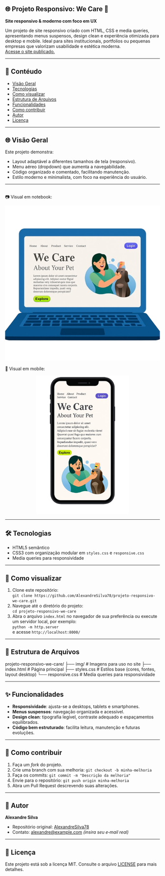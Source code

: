 ## 🌐 Projeto Responsivo: We Care 🌱

**Site responsivo & moderno com foco em UX**

Um projeto de site responsivo criado com HTML, CSS e media queries, apresentando menus suspensos, design clean e experiência otimizada para desktop e mobile. Ideal para sites institucionais, portfolios ou pequenas empresas que valorizam usabilidade e estética moderna.
<br>
<a href="https://alexandresilva78.github.io/projeto-responsivo-we-care/" target="_blank" alt='Projeto-responsivo-we-care' >
  Acesse o site publicado.
</a>

---

## 📄 Contéudo

- [Visão Geral](#-visão-geral)  
- [Tecnologias](#-tecnologias)  
- [Como visualizar](#-como-visualizar)  
- [Estrutura de Arquivos](#-estrutura-de-arquivos)  
- [Funcionalidades](#-funcionalidades)  
- [Como contribuir](#-como-contribuir)  
- [Autor](#-autor)  
- [Licença](#-licença)

---

## 🌐 Visão Geral

Este projeto demonstra:

- Layout adaptável a diferentes tamanhos de tela (responsivo).
- Menu aéreo (dropdown) que aumenta a navegabilidade.
- Código organizado e comentado, facilitando manutenção.
- Estilo moderno e minimalista, com foco na experiência do usuário.

---

<br>
📷 Visual em notebook:
<br>
<p align="center">
  <img src="Img/We Care Notebook adaptado sem bg.png" alt="Preview We Care Notebook adaptado sem bg" width="600"/>
</p>
📱 Visual em mobile:
<br>
<p align="center">
  <img src="Img/We Care responsivo adaptado sem bg.png" alt="Preview We Care responsivo adaptado mobile sem bg" width="300"/>
</p>

---

## 🛠️ Tecnologias

- HTML5 semântico  
- CSS3 com organização modular em `styles.css` e `responsive.css`  
- Media queries para responsividade

---

## 🚀 Como visualizar

1. Clone este repositório:  
   `git clone https://github.com/AlexandreSilva78/projeto-responsivo-we-care.git`
2. Navegue até o diretório do projeto:  
   `cd projeto-responsivo-we-care`
3. Abra o arquivo `index.html` no navegador de sua preferência ou execute um servidor local, por exemplo:  
   `python -m http.server`  
   e acesse `http://localhost:8000/`

---

## 📂 Estrutura de Arquivos

projeto-responsivo-we-care/
├── img/ # Imagens para uso no site
├── index.html # Página principal
├── styles.css # Estilos base (cores, fontes, layout desktop)
└── responsive.css # Media queries para responsividade


---

## ✨ Funcionalidades

- **Responsividade**: ajusta-se a desktops, tablets e smartphones.
- **Menus suspensos**: navegação organizada e acessível.
- **Design clean**: tipografia legível, contraste adequado e espaçamentos equilibrados.
- **Código bem estruturado**: facilita leitura, manutenção e futuras evoluções.

---

## 🤝 Como contribuir

1. Faça um *fork* do projeto.  
2. Crie uma branch com sua melhoria: `git checkout -b minha-melhoria`  
3. Faça os commits: `git commit -m "Descrição da melhoria"`  
4. Envie para o repositório: `git push origin minha-melhoria`  
5. Abra um Pull Request descrevendo suas alterações.

---

## 👤 Autor

**Alexandre Silva**  
- Repositório original: [AlexandreSilva78](https://github.com/AlexandreSilva78)  
- Contato: alexandre@example.com _(insira seu e‑mail real)_

---

## 📄 Licença

Este projeto está sob a licença MIT. Consulte o arquivo [LICENSE](LICENSE) para mais detalhes.
